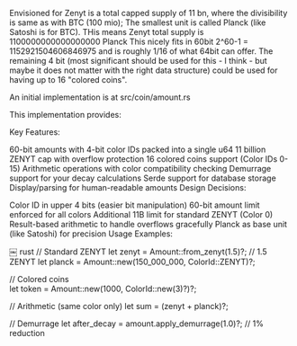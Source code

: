 Envisioned for Zenyt is a total capped supply of 11 bn, where the
divisibility is same as with BTC (100 mio); The smallest unit is
called Planck (like Satoshi is for BTC). THis means Zenyt total supply
is 1100000000000000000 Planck This nicely fits in 60bit 2^60-1 =
1152921504606846975 and is roughly 1/16 of what 64bit can offer. The
remaining 4 bit (most significant should be used for this - I think -
but maybe it does not matter with the right data structure) could be
used for having up to 16 "colored coins".

An initial implementation is at src/coin/amount.rs

This implementation provides:

Key Features:

60-bit amounts with 4-bit color IDs packed into a single u64
11 billion ZENYT cap with overflow protection
16 colored coins support (Color IDs 0-15)
Arithmetic operations with color compatibility checking
Demurrage support for your decay calculations
Serde support for database storage
Display/parsing for human-readable amounts
Design Decisions:

Color ID in upper 4 bits (easier bit manipulation)
60-bit amount limit enforced for all colors
Additional 11B limit for standard ZENYT (Color 0)
Result-based arithmetic to handle overflows gracefully
Planck as base unit (like Satoshi) for precision
Usage Examples:

￼
rust
// Standard ZENYT
let zenyt = Amount::from_zenyt(1.5)?; // 1.5 ZENYT
let planck = Amount::new(150_000_000, ColorId::ZENYT)?;

// Colored coins  
let token = Amount::new(1000, ColorId::new(3)?)?;

// Arithmetic (same color only)
let sum = (zenyt + planck)?;

// Demurrage
let after_decay = amount.apply_demurrage(1.0)?; // 1% reduction
